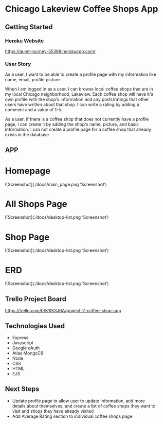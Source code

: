 # Chicago Lakeview Coffee Shops App

## Getting Started

### Heroku Website

<https://quiet-journey-55388.herokuapp.com/>

### User Story

As a user, I want to be able to create a profile page with my information like name, email, profile picture. 

When I am logged in as a user, I can browse local coffee shops that are in my local Chicago neighborhood, Lakeview. Each coffee shop will have it's own profile with the shop's information and any posts/ratings that other users have written about that shop. I can write a rating by adding a comment and a value of 1-5. 

As a user, if there is a coffee shop that does not currently have a profile page, I can create it by adding the shop's name, picture, and basic information. I can not create a profile page for a coffee shop that already exists in the database.

## APP

# Homepage

![Screenshot](./docs/main_page.png ‘Screenshot’)

# All Shops Page

![Screenshot](./docs/desktop-list.png ‘Screenshot’)

# Shop Page

![Screenshot](./docs/desktop-list.png ‘Screenshot’)

# ERD

![Screenshot](./docs/desktop-list.png ‘Screenshot’)



## Trello Project Board

<https://trello.com/b/K1fK3J6A/project-2-coffee-shop-app>

## Technologies Used

- Express
- Javascript
- Google oAuth
- Atlas MongoDB
- Node
- CSS
- HTML
- EJS

## Next Steps

- Update profile page to allow user to update information, add more details about themselves, and create a list of coffee shops they want to visit and shops they have already visited
- Add Average Rating section to individual coffee shops page
